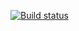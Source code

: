 [![Build status](https://ci.appveyor.com/api/projects/status/a4tvgnphpaei7hhl?svg=true)](https://ci.appveyor.com/project/Irina-Khaustova/hw-ahj-animation)
